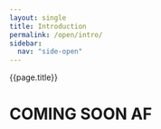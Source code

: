 ```yaml
---
layout: single
title: Introduction
permalink: /open/intro/
sidebar:
  nav: "side-open"
---
```


{{page.title}}

# COMING SOON AF

<style>
    ul.visible-links li.masthead__menu-item a[href="/open/intro/"]:before {
        transform: scaleX(1);
    }
    ul.hidden-links li.masthead__menu-item a[href="/open/intro/"] {
        color: #fff;
        background: #0092ca;
    }
</style>